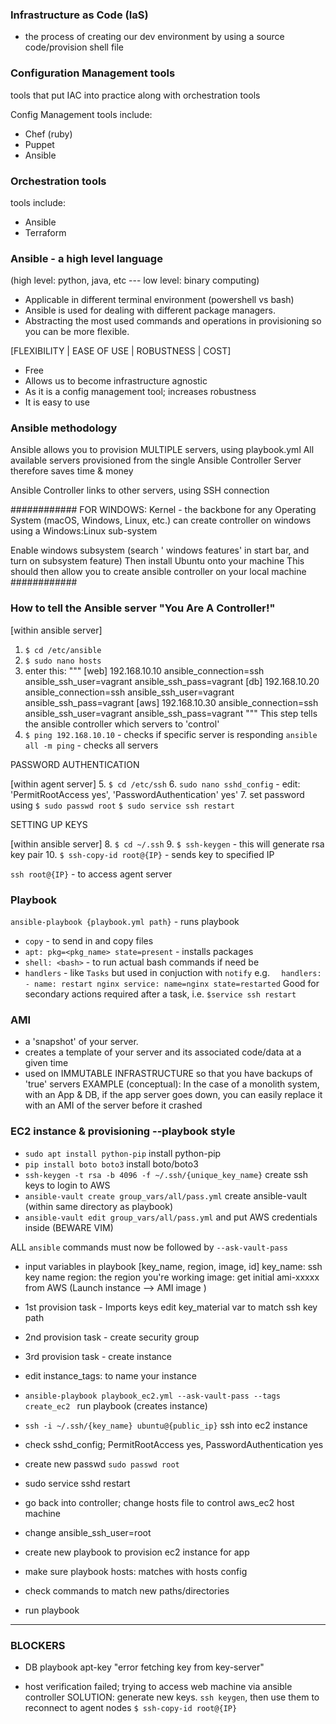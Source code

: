 ### Infrastructure as Code (IaS)

- the process of creating our dev environment by using a source code/provision shell file


### Configuration Management tools

tools that put IAC into practice along with orchestration tools


Config Management tools include:
- Chef (ruby)
- Puppet
- Ansible

### Orchestration tools

tools include:
- Ansible
- Terraform

### Ansible - a high level language

(high level: python, java, etc --- low level: binary computing)

- Applicable in different terminal environment (powershell vs bash)
- Ansible is used for dealing with different package managers.
- Abstracting the most used commands and operations in provisioning so you can be more flexible.

[FLEXIBILITY | EASE OF USE | ROBUSTNESS | COST]

- Free
- Allows us to become infrastructure agnostic
- As it is a config management tool; increases robustness
- It is easy to use

### Ansible methodology
Ansible allows you to provision MULTIPLE servers, using playbook.yml
All available servers provisioned from the single Ansible Controller Server
therefore saves time & money

Ansible Controller links to other servers, using SSH connection

############
FOR WINDOWS:
Kernel - the backbone for any Operating System (macOS, Windows, Linux, etc.)
can create controller on windows using a Windows:Linux sub-system

Enable windows subsystem (search ' windows features' in start bar, and turn on subsystem feature)
Then install Ubuntu onto your machine
This should then allow you to create ansible controller on your local machine
############

### How to tell the Ansible server "You Are A Controller!"

  [within ansible server]
1. `$ cd /etc/ansible`
2. `$ sudo nano hosts`
3. enter this:
"""
[web]
192.168.10.10 ansible_connection=ssh ansible_ssh_user=vagrant ansible_ssh_pass=vagrant
[db]
192.168.10.20 ansible_connection=ssh ansible_ssh_user=vagrant ansible_ssh_pass=vagrant
[aws]
192.168.10.30 ansible_connection=ssh ansible_ssh_user=vagrant ansible_ssh_pass=vagrant
"""
This step tells the ansible controller which servers to 'control'
4. `$ ping 192.168.10.10` - checks if specific server is responding
`ansible all -m ping` - checks all servers

PASSWORD AUTHENTICATION

  [within agent server]
5.  `$ cd /etc/ssh`
6. `sudo nano sshd_config` - edit: 'PermitRootAccess yes', 'PasswordAuthentication' yes'
7. set password using `$ sudo passwd root`
`$ sudo service ssh restart`

SETTING UP KEYS

 [within ansible server]
8. `$ cd ~/.ssh`
9. `$ ssh-keygen` - this will generate rsa key pair
10. `$ ssh-copy-id root@{IP}` - sends key to specified IP

 `ssh root@{IP}` - to access agent server


### Playbook


`ansible-playbook {playbook.yml path}` - runs playbook


- `copy` - to send in and copy files
- `apt: pkg=<pkg_name> state=present` - installs packages
- `shell: <bash>` - to run actual bash commands if need be
- `handlers` - like `Tasks` but used in conjuction with `notify`
  e.g. `  handlers:
            - name: restart nginx
              service: name=nginx state=restarted`
Good for secondary actions required after a task, i.e. `$service ssh restart`

### AMI

- a 'snapshot' of your server.
- creates a template of your server and its associated code/data at a given time
- used on IMMUTABLE INFRASTRUCTURE so that you have backups of 'true' servers
EXAMPLE (conceptual):
In the case of a monolith system, with an App & DB, if the app server goes down, you can easily replace it with an AMI of the server before it crashed

### EC2 instance & provisioning --playbook style

- `sudo apt install python-pip` install python-pip
- `pip install boto boto3` install boto/boto3
- `ssh-keygen -t rsa -b 4096 -f ~/.ssh/{unique_key_name}` create ssh keys to login to AWS
- `ansible-vault create group_vars/all/pass.yml` create ansible-vault (within same directory as playbook)
- `ansible-vault edit group_vars/all/pass.yml` and put AWS credentials inside (BEWARE VIM)

ALL `ansible` commands must now be followed by `--ask-vault-pass`

- input variables in playbook [key_name, region, image, id]
    key_name: ssh key name
    region: the region you're working
    image: get initial ami-xxxxx from AWS (Launch instance --> AMI image )
- 1st provision task - Imports keys
  edit key_material var to match ssh key path
- 2nd provision task - create security group
- 3rd provision task - create instance
- edit instance_tags: to name your instance
- `ansible-playbook playbook_ec2.yml --ask-vault-pass --tags create_ec2
` run playbook (creates instance)

- `ssh -i ~/.ssh/{key_name} ubuntu@{public_ip}` ssh into ec2 instance
- check sshd_config; PermitRootAccess yes, PasswordAuthentication yes
- create new passwd `sudo passwd root`
- sudo service sshd restart

- go back into controller; change hosts file to control aws_ec2 host machine
- change ansible_ssh_user=root
- create new playbook to provision ec2 instance for app
- make sure playbook hosts: matches with hosts config
- check commands to match new paths/directories
-  run playbook


-----------------
### BLOCKERS

- DB playbook apt-key "error fetching key from key-server"

- host verification failed; trying to access web machine via ansible controller
SOLUTION: generate new keys. `ssh keygen`, then use them to reconnect to agent nodes `$ ssh-copy-id root@{IP}`
